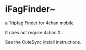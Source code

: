 # iFagFinder~


a Tripfag Finder for 4chan mobile.

It does not require 4chan X.

See the CuteSync install instructions.
